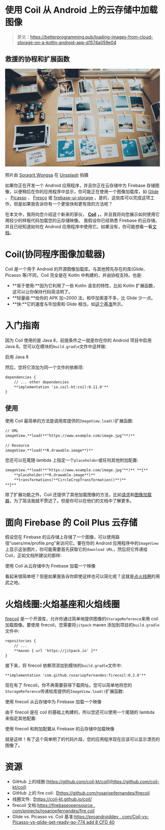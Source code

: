 # 使用 Coil 从 Android 上的云存储中加载图像

> 原文：<https://betterprogramming.pub/loading-images-from-cloud-storage-on-a-kotlin-android-app-d1574a059e04>

## 救援的协程和扩展函数

![](img/b8d1bbe4a82c623091e4d5b8cccf0415.png)

照片由 [Soragrit Wongsa](https://unsplash.com/@invictar1997?utm_source=unsplash&utm_medium=referral&utm_content=creditCopyText) 在 [Unsplash](https://unsplash.com/s/photos/polaroid?utm_source=unsplash&utm_medium=referral&utm_content=creditCopyText) 拍摄

如果你正在开发一个 Android 应用程序，并且你正在云存储中为 Firebase 存储图像，以便稍后在你的应用程序中显示，你可能正在使用一个图像加载库，如 [Glide](https://github.com/bumptech/glide) 、 [Picasso](https://github.com/square/picasso) 、 [Fresco](https://github.com/facebook/fresco) 或 [firebase-ui-storage](https://github.com/firebase/FirebaseUI-Android/blob/master/storage/README.md) 。是的，这些库可以完成这项工作，但是如果我告诉你有一个更愉快和更有效的方法呢？

在本文中，我将向您介绍这个新来的家伙， [**Coil**](https://coil-kt.github.io/coil/) **，**，并且我将向您展示如何使用它用较少的样板代码加载您的云存储映像。
我假设你已经熟悉 Firebase 的云存储，并且已经知道如何在 Android 应用程序中使用它。如果没有，你可能想看一看[文档](https://firebase.google.com/docs/storage)。

# Coil(协同程序图像加载器)

Coil 是一个用于 Android 的开源图像加载库。与其他预先存在的库(Glide、Picasso 等)不同，Coil 完全是在 Kotlin 中构建的，并由协程支持。也是:

*   **易于使用:**因为它利用了一些 Kotlin 语言的特性，比如 Kotlin 扩展函数，这可以让你保持代码简洁明了。
*   **轻量级:**给你的 APK 加~2000 法，和毕加索差不多，比 Glide 少一点。
*   **快:**它的速度与毕加索和 Glide 相当，如[这个基准](https://proandroiddev.com/coil-vs-picasso-vs-glide-get-ready-go-774add8cfd40)所示。

# 入门指南

因为 Coil 使用的是 Java 8，前提条件之一就是你在你的 Android 项目中启用 Java 8。您可以在模块的`build.gradle`文件中这样做:

启用 Java 8

然后，您将它添加为同一个文件的依赖项:

```
dependencies {
    // ... other dependencies
    **implementation 'io.coil-kt:coil:0.11.0'**
}
```

## 使用

使用 Coil 最简单的方法是调用库提供的`ImageView.load()`扩展函数:

```
// URL
imageView.**load(**"https://www.example.com/image.jpg"**)**

// Resource
imageView.**load(**R.drawable.image**)**
```

您还可以在尾随 lambda 上指定一个`placeholder`或任何其他附加配置:

```
imageView.**load(**"https://www.example.com/image.jpg"**)** **{**
    **placeholder(**R.drawable.image**)**
    **transformations(**CircleCropTransformation()**)**
**}**
```

除了扩展功能之外，Coil 还提供了其他加载图像的方法，比如[请求](https://coil-kt.github.io/coil/requests/)和[图像加载器](https://coil-kt.github.io/coil/image_loaders/)，为了简洁我就不赘述了。但是你可以在他们的文档中了解更多。

# 面向 Firebase 的 Coil Plus 云存储

假设您在 Firebase 的云存储上存储了一个图像，可以使用路径“users/me/profile.png”来访问它。要在你的 Android 应用程序中的`ImageView`上显示这张图片，你可能需要首先获取它的`download URL`，然后将它传递给 Coil，正如文档所建议的那样:

使用 Coil 从云存储中为 Firebase 加载一个映像

看起来很简单吧？但是如果我告诉你即使这样也可以简化呢？这就是[点火线圈](https://firebaseopensource.com/projects/rosariopfernandes/firecoil/)的用武之地。

# 火焰线圈:火焰基座和火焰线圈

[firecoil](https://firebaseopensource.com/projects/rosariopfernandes/firecoil/) 是一个开源库，允许你通过简单地提供图像的`StorageReference`来用 coil 加载图像。要使用 firecoil，您需要将`jitpack` maven 添加到项目的`build.gradle`文件中:

```
repositories {
    // ...
    **maven { url 'https://jitpack.io' }**
}
```

接下来，将 firecoil 依赖项添加到模块的`build.gradle`文件中:

```
**implementation 'com.github.rosariopfernandes:firecoil:0.2.0'**
```

现在有了 firecoil，你不再需要获得下载网址。您可以简单地将您的`StorageReference`传递给库提供的`ImageView.load()`扩展函数:

使用 firecoil 从云存储中为 Firebase 加载一个映像

由于 firecoil 是在 coil 的基础上构建的，所以您还可以使用一个尾随的 lambda 来指定其他配置:

使用 firecoil 和附加配置从 Firebase 的云存储中加载映像

就是这样！有了这个简单明了的代码片段，您的应用程序现在应该可以显示漂亮的图像了。

# 资源

*   GitHub 上的线圈:[https://github.com/coil-kt/coil](https://github.com/coil-kt/coil)
*   GitHub 上的 fire coil:【https://github.com/rosariopfernandes/firecoil 
*   线圈文件:【https://coil-kt.github.io/coil/ 
*   firecoil 文档:[https://firebaseopensource . com/projects/rosariopfernandes/fire coil](https://firebaseopensource.com/projects/rosariopfernandes/firecoil)
*   Glide vs. Picasso vs. Coil 基准:[https://proandroiddev . com/Coil-vs-Picasso-vs-glide-get-ready-go-774 add 8 CFD 40](https://proandroiddev.com/coil-vs-picasso-vs-glide-get-ready-go-774add8cfd40?gi=f21b6d717eec)